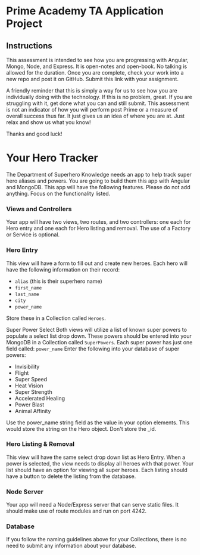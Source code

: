 # Prime Academy TA Application Project

## Instructions
This assessment is intended to see how you are progressing with Angular, Mongo, Node, and Express. It is open-notes and open-book. No talking is allowed for the duration.
Once you are complete, check your work into a new repo and post it on GitHub. Submit this link with your assignment.

A friendly reminder that this is simply a way for us to see how you are individually doing with the technology. If this is no problem, great. If you are struggling with it, get done what you can and still submit. This assessment is not an indicator of how you will perform post Prime or a measure of overall success thus far. It just gives us an idea of where you are at.
Just relax and show us what you know!

Thanks and good luck!

# Your Hero Tracker
The Department of Superhero Knowledge needs an app to help track super hero aliases and powers. You are going to build them this app with Angular and MongoDB. This app will have the following features. Please do not add anything. Focus on the functionality listed.

### Views and Controllers
Your app will have two views, two routes, and two controllers: one each for Hero entry and one each for Hero listing and removal. The use of a Factory or Service is optional.

### Hero Entry
This view will have a form to fill out and create new heroes. Each hero will have the following information on their record:
- `alias` (this is their superhero name)
- `first_name`
- `last_name`
- `city`
- `power_name`

Store these in a Collection called `Heroes`.

Super Power Select
Both views will utilize a list of known super powers to populate a select list drop down. These powers should be entered into your MongoDB in a Collection called `SuperPowers`. Each super power has just one field called: `power_name`
Enter the following into your database of super powers:
- Invisibility
- Flight
- Super Speed
- Heat Vision
- Super Strength
- Accelerated Healing
- Power Blast
- Animal Affinity

Use the power_name string field as the value in your option elements. This would store the string on the Hero object. Don't store the _id.

### Hero Listing & Removal
This view will have the same select drop down list as Hero Entry. When a power is selected, the view needs to display all heroes with that power. Your list should have an option for viewing all super heroes.
Each listing should have a button to delete the listing from the database.

### Node Server
Your app will need a Node/Express server that can serve static files. It should make use of route modules and run on port 4242.

### Database
If you follow the naming guidelines above for your Collections, there is no need to submit any information about your database.
